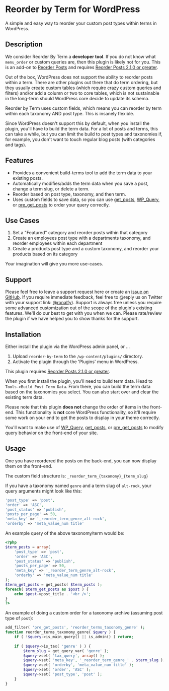 Reorder by Term for WordPress
=============

A simple and easy way to reorder your custom post types within terms in WordPress.

Description
----------------------

We consider Reorder By Term a <strong>developer tool</strong>. If you do not know what ```menu_order``` or custom queries are, then this plugin is likely not for you.  This is an add-on to <a href="https://wordpress.org/plugins/metronet-reorder-posts/">Reorder Posts</a> and requires <a href="https://wordpress.org/plugins/metronet-reorder-posts/">Reorder Posts 2.1.0 or greater</a>.

Out of the box, WordPress does not support the ability to reorder posts within a term.  There are other plugins out there that do term ordering, but they usually create custom tables (which require crazy custom queries and filters) and/or add a column or two to core tables, which is not sustainable in the long-term should WordPress core decide to update its schema.

Reorder by Term uses custom fields, which means you can reorder by term within each taxonomy AND post type.  This is insanely flexible.

Since WordPress doesn't support this by default, when you install the plugin, you'll have to build the term data.  For a lot of posts and terms, this can take a while, but you can limit the build to post types and taxonomies if, for example, you don't want to touch regular blog posts (with categories and tags).

Features
----------------------
<ul>
<li>Provides a convenient build-terms tool to add the term data to your existing posts.</li>
<li>Automatically modifies/adds the term data when you save a post, change a term slug, or delete a term.</li>
<li>Reorder based on post type, taxonomy, and then term.</li>
<li>Uses custom fields to save data, so you can use <a href="http://codex.wordpress.org/Template_Tags/get_posts">get_posts</a>, <a href="http://codex.wordpress.org/Class_Reference/WP_Query">WP_Query</a>, or <a href="http://codex.wordpress.org/Plugin_API/Action_Reference/pre_get_posts">pre_get_posts</a> to order your query correctly.</li>
</ul>

Use Cases
----------------------
<ol>
<li>Set a "Featured" category and reorder posts within that category</li>
<li>Create an employees post type with a departments taxonomy, and reorder employees within each department</li>
<li>Create a products post type and a custom taxonomy, and reorder your products based on its category</li>
</ol>

Your imagination will give you more use-cases.  

Support
----------------------

Please feel free to leave a support request here or create an <a href="https://github.com/ronalfy/reorder-by-term/issues">issue on GitHub</a>.  If you require immediate feedback, feel free to @reply us on Twitter with your support link:  <a href="https://twitter.com/ronalfy">@ronalfy</a>).  Support is always free unless you require some advanced customization out of the scope of the plugin's existing features.  We'll do our best to get with you when we can.  Please rate/review the plugin if we have helped you to show thanks for the support.


Installation
----------------------

Either install the plugin via the WordPress admin panel, or ... 

1. Upload ```reorder-by-term``` to the ```/wp-content/plugins/``` directory.
2. Activate the plugin through the 'Plugins' menu in WordPress.

This plugin requires <a href="https://wordpress.org/plugins/metronet-reorder-posts/">Reorder Posts 2.1.0 or greater</a>.

When you first install the plugin, you'll need to build term data.  Head to ```Tools->Build Post Term Data```.  From there, you can build the term data based on the taxonomies you select.  You can also start over and clear the existing term data.

Please note that this plugin <strong>does not</strong> change the order of items in the front-end.  This functionality is <strong>not</strong> core WordPress functionality, so it'll require some work on your end to get the posts to display in your theme correctly.

You'll want to make use of <a href="http://codex.wordpress.org/Class_Reference/WP_Query">WP_Query</a>, <a href="http://codex.wordpress.org/Template_Tags/get_posts">get_posts</a>, or <a href="http://codex.wordpress.org/Plugin_API/Action_Reference/pre_get_posts">pre_get_posts</a> to modify query behavior on the front-end of your site.

Usage
----------------------

One you have reordered the posts on the back-end, you can now display them on the front-end.

The custom field structure is:  ```_reorder_term_{taxonomy}_{term_slug}```

If you have a taxonomy named ```genre``` and a term slug of ```alt-rock```, your query arguments might look like this:

```php
'post_type' => 'post',
'order' => 'ASC',
'post_status' => 'publish',
'posts_per_page' => 50,
'meta_key' => '_reorder_term_genre_alt-rock',
'orderby' => 'meta_value_num title'
```

An example query of the above taxonomy/term would be:
```php
<?php
$term_posts = array(
	'post_type' => 'post',
	'order' => 'ASC',
	'post_status' => 'publish',
	'posts_per_page' => 50,
	'meta_key' => '_reorder_term_genre_alt-rock',
	'orderby' => 'meta_value_num title'
);
$term_get_posts = get_posts( $term_posts );
foreach( $term_get_posts as $post ) {
	echo $post->post_title . '<br />';	
}
?>
```

An example of doing a custom order for a taxonomy archive (assuming post type of ```post```):

```php
add_filter( 'pre_get_posts', 'reorder_terms_taxonomy_genre' );
function reorder_terms_taxonomy_genre( $query ) {
	if ( !$query->is_main_query() || is_admin() ) return;
	
	if ( $query->is_tax( 'genre' ) ) {
		$term_slug = get_query_var( 'genre' );
		$query->set( 'tax_query', array() );
		$query->set( 'meta_key', '_reorder_term_genre_' . $term_slug );
		$query->set( 'orderby', 'meta_value_num title' );
		$query->set( 'order', 'ASC' );
		$query->set( 'post_type', 'post' );
	}	
}
```

